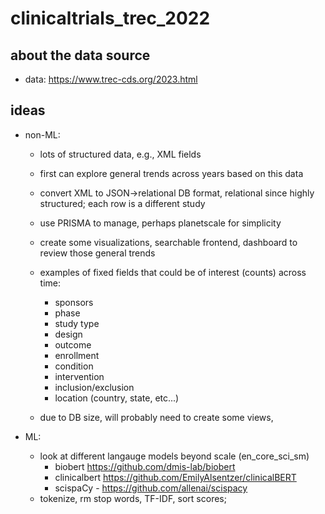 # clinicaltrials_trec_2022

## about the data source
- data: https://www.trec-cds.org/2023.html 

## ideas
- non-ML: 
    - lots of structured data, e.g., XML fields 
    - first can explore general trends across years based on this data
    - convert XML to JSON->relational DB format, relational since highly structured; each row is a different study 
    - use PRISMA to manage, perhaps planetscale for simplicity 
    - create some visualizations, searchable frontend, dashboard to review those general trends 
    - examples of fixed fields that could be of interest (counts) across time: 
        - sponsors 
        - phase 
        - study type
        - design 
        - outcome 
        - enrollment
        - condition
        - intervention
        - inclusion/exclusion
        - location (country, state, etc...)

    - due to DB size, will probably need to create some views, 

- ML: 
    - look at different langauge models beyond scale (en_core_sci_sm)
        - biobert https://github.com/dmis-lab/biobert 
        - clinicalbert https://github.com/EmilyAlsentzer/clinicalBERT 
        - scispaCy - https://github.com/allenai/scispacy 
    - tokenize, rm stop words, TF-IDF, sort scores; 
